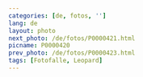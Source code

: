 ```yaml
---
categories: [de, fotos, '']
lang: de
layout: photo
next_photo: /de/fotos/P0000421.html
picname: P0000420
prev_photo: /de/fotos/P0000423.html
tags: [Fotofalle, Leopard]
---
```

